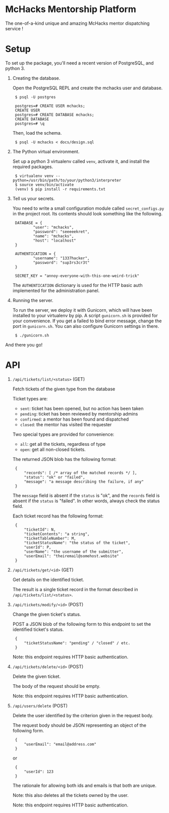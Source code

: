 McHacks Mentorship Platform
===========================

The one-of-a-kind unique and amazing McHacks mentor dispatching service !

Setup
=====

To set up the package, you'll need a recent version of PostgreSQL, and python 3.

1. Creating the database.

    Open the PostgreSQL REPL and create the mchacks user and database.

        $ psql -U postgres

        postgres=# CREATE USER mchacks;
        CREATE USER
        postgres=# CREATE DATABASE mchacks;
        CREATE DATABASE
        postgres=# \q

    Then, load the schema.

        $ psql -U mchacks < docs/design.sql

2. The Python virtual environment.

    Set up a python 3 virtualenv called `venv`, activate it, and install the
    required packages.

        $ virtualenv venv --python=/usr/bin/path/to/your/python3/interpreter
        $ source venv/bin/activate
        (venv) $ pip install -r requirements.txt

3. Tell us your secrets.

    You need to write a small configuration module called `secret_configs.py`
    in the project root. Its contents should look something like the following.

        DATABASE = {
                "user": "mchacks",
                "password": "seeeeekret",
                "name": "mchacks",
                "host": "localhost"
        }

        AUTHENTICATION = {
                "username": "1337hacker",
                "password": "sup3rs3cr3t"
        }

        SECRET_KEY = "annoy-everyone-with-this-one-weird-trick"

    The `AUTHENTICATION` dictionary is used for the HTTP basic auth implemented
    for the administration panel.

3. Running the server.

    To run the server, we deploy it with Gunicorn, which will have been
    installed to your virtualenv by pip. A script `gunicorn.sh` is provided for
    your convenience. If you get a failed to bind error message, change the
    port in `gunicorn.sh`. You can also configure Gunicorn settings in there.

        $ ./gunicorn.sh


And there you go!


API
=====

1. `/api/tickets/list/<status>` (GET)

    Fetch tickets of the given type from the database

    Ticket types are:
     * `sent`: ticket has been opened, but no action has been taken
     * `pending`: ticket has been reviewed by mentorship admins
     * `confirmed`: a mentor has been found and dispatched
     * `closed`: the mentor has visited the requester

    Two special types are provided for convenience:
     * `all`: get all the tickets, regardless of type
     * `open`: get all non-closed tickets.

    The returned JSON blob has the following format:

        {
            "records": [ /* array of the matched records */ ],
            "status": "ok" or "failed",
            "message": "a message describing the failure, if any"
        }

    The `message` field is absent if the `status` is "ok", and the `records`
    field is absent if the `status` is "failed". In other words, always
    check the status field.

    Each ticket record has the following format:

        {
            "ticketId": N,
            "ticketContents": "a string",
            "ticketTableNumber": M,
            "ticketStatusName": "the status of the ticket",
            "userId": P,
            "userName": "the username of the submitter",
            "userEmail": "theiremail@somehost.website"
        }

2. `/api/tickets/get/<id>` (GET)

    Get details on the identified ticket.

    The result is a single ticket record in the format described in
    `/api/tickets/list/<status>`.

3. `/api/tickets/modify/<id>` (POST)

    Change the given ticket's status.

    POST a JSON blob of the following form to this endpoint to set the
    identified ticket's status.

        {
            "ticketStatusName": "pending" / "closed" / etc.
        }

    Note: this endpoint requires HTTP basic authentication.

4. `/api/tickets/delete/<id>` (POST)

    Delete the given ticket.

    The body of the request should be empty.

    Note: this endpoint requires HTTP basic authentication.

5. `/api/users/delete` (POST)

    Delete the user identified by the criterion given in the request body.

    The request body should be JSON representing an object of the following
    form.

        {
            "userEmail": "email@address.com"
        }

    or

        {
            "userId": 123
        }

    The rationale for allowing both ids and emails is that both are unique.

    Note: this also deletes all the tickets owned by the user.

    Note: this endpoint requires HTTP basic authentication.
